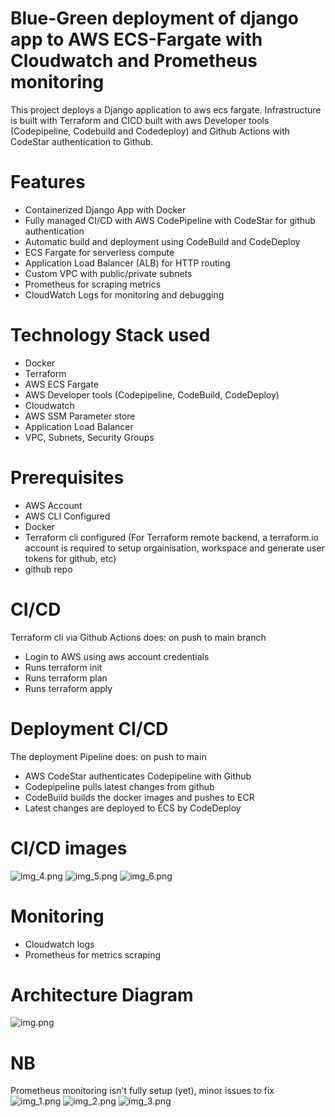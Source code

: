 # Blue-Green deployment of django app to AWS ECS-Fargate with Cloudwatch and Prometheus monitoring
This project deploys a Django application to aws ecs fargate. Infrastructure is built with Terraform and CICD built with aws Developer tools (Codepipeline, Codebuild and Codedeploy) and Github Actions with CodeStar authentication to Github.

# Features
- Containerized Django App with Docker
- Fully managed CI/CD with AWS CodePipeline with CodeStar for github authentication
- Automatic build and deployment using CodeBuild and CodeDeploy
- ECS Fargate for serverless compute
- Application Load Balancer (ALB) for HTTP routing
- Custom VPC with public/private subnets
- Prometheus for scraping metrics
- CloudWatch Logs for monitoring and debugging

# Technology Stack used
- Docker
- Terraform
- AWS ECS Fargate
- AWS Developer tools (Codepipeline, CodeBuild, CodeDeploy)
- Cloudwatch
- AWS SSM Parameter store
- Application Load Balancer
- VPC, Subnets, Security Groups

# Prerequisites
- AWS Account
- AWS CLI Configured
- Docker
- Terraform cli configured (For Terraform remote backend, a terraform.io account is required to setup orgainisation, workspace and generate user tokens for github, etc)
- github repo

# CI/CD
Terraform cli via Github Actions does: on push to main branch
- Login to AWS using aws account credentials
- Runs terraform init
- Runs terraform plan
- Runs terraform apply

# Deployment CI/CD
The deployment Pipeline does: on push to main
- AWS CodeStar authenticates Codepipeline with Github
- Codepipeline pulls latest changes from github
- CodeBuild builds the docker images and pushes to ECR
- Latest changes are deployed to ECS by CodeDeploy

# CI/CD images
![img_4.png](img_4.png)
![img_5.png](img_5.png)
![img_6.png](img_6.png)

# Monitoring
- Cloudwatch logs
- Prometheus for metrics scraping

# Architecture Diagram
![img.png](img.png)

# NB
Prometheus monitoring isn't fully setup (yet), minor issues to fix
![img_1.png](img_1.png)
![img_2.png](img_2.png)
![img_3.png](img_3.png)